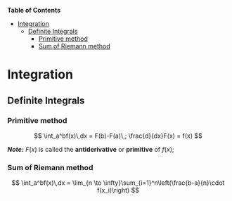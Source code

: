 **Table of Contents**

- [Integration](#integration)
    - [Definite Integrals](#definite-integrals)
        - [Primitive method](#primitive-method)
        - [Sum of Riemann method](#sum-of-riemann-method)


# Integration

## Definite Integrals

### Primitive method

$$
\int_a^bf(x)\,dx = F(b)-F(a)\,; \frac{d}{dx}F(x) = f(x)
$$

**_Note:_** $F(x)$ is called the **antiderivative** or **primitive** of $f(x)$;

### Sum of Riemann method

$$
\int_a^bf(x)\,dx = \lim_{n \to \infty}\sum_{i=1}^n\left(\frac{b-a}{n}\cdot f(x_i)\right)
$$